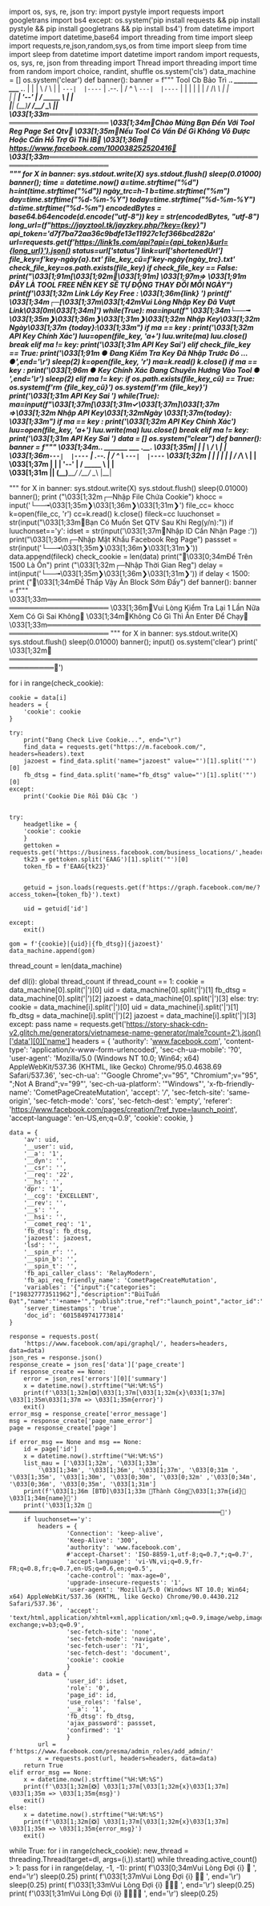 import os, sys, re, json
try:
  import pystyle
  import requests
  import googletrans
  import bs4
except:
  os.system('pip install requests && pip install pystyle && pip install googletrans && pip install bs4')
from datetime import datetime
import datetime,base64
import threading
from time import sleep
import requests,re,json,random,sys,os
from time import sleep
from time import sleep
from datetime import datetime
import random
import requests, os, sys, re, json
from threading import Thread
import threading
import time
from random import choice, randint, shuffle
os.system('cls')
data_machine = []
os.system('clear')
def banner():
 banner = f"""
 Tool Cb Bảo Trì
.___________.   _______       ___   .___________.
|           |  |       \     /   \  |           |
`---|  |----`  |  .--.  |   /  ^  \ `---|  |----`
    |  |       |  |  |  |  /  /_\  \    |  |     
    |  |     __|  '--'  | /  _____  \   |  |     
    |__|    (__)_______/ /__/     \__\  |__| 
\033[1;33m══════════════════════════════════════════════════════════════
\033[1;34m🌸Chào Mừng Bạn Đến Với Tool Reg Page Set Qtv🌸
\033[1;35m🌸Nếu Tool Có Vấn Đề Gì Không Vô Được Hoặc Cần Hỗ Trợ Gì Thì IB🌸
\033[1;36m🌸https://www.facebook.com/100038252520416🌸
\033[1;33m══════════════════════════════════════════════════════════════                                          
"""
 for X in banner:
  sys.stdout.write(X)
  sys.stdout.flush() 
  sleep(0.01000)
banner();
time = datetime.now()
a=time.strftime("%d")
h=int(time.strftime("%d"))
ngày_trc=h-1
b=time.strftime("%m")
day=time.strftime("%d-%m-%Y")
today=time.strftime("%d-%m-%Y")
d=time.strftime("%d-%m")
encodedBytes = base64.b64encode(d.encode("utf-8"))
key = str(encodedBytes, "utf-8")
long_url=(f"https://jayztool.tk/jayzkey.php/?key={key}")
api_token='d7f7ba72aa36c9bdfe13e11927c1cf366bcd282a'
url=requests.get(f'https://link1s.com/api?api={api_token}&url={long_url}').json()
status=url['status']
link=url['shortenedUrl']
file_key=f'key-ngày{a}.txt'
file_key_cũ=f'key-ngày{ngày_trc}.txt'
check_file_key=os.path.exists(file_key)
if check_file_key == False:
   print("\033[1;91m[\033[1;92m🌸\033[1;91m] \033[1;97m=> \033[1;91m ĐÂY LÀ TOOL FREE NÊN KEY SẼ TỰ ĐỘNG THAY ĐỔI MỖI NGÀY")
   print(f'\033[1;32m  Link Lấy Key Free : \033[1;36m{link} ')
   print(f' \033[1;34m┌─[\033[1;37m\033[1;42mVui Lòng Nhập Key Đã Vượt Link\033[0m\033[1;34m]')
   while(True):
      ma=input(f" \033[1;34m└──╼ \033[1;35m❯\033[1;36m❯\033[1;31m❯\033[1;32m Nhập Key\033[1;32m Ngày\033[1;37m {today}:\033[1;33m")
      if ma == key :
         print('\033[1;32m API Key Chính Xác')
         luu=open(file_key, 'a+')
         luu.write(ma)
         luu.close()
         break
      elif ma != key:
         print('\033[1;31m API Key Sai')
elif check_file_key == True:
  print('\033[1;91m  ●  Đang Kiểm Tra Key Đã Nhập Trước Đó ...  ●',end='\r')
  sleep(2)
  k=open(file_key, 'r')
  ma=k.read()
  k.close()
  if ma == key :
    print('\033[1;96m  ●  Key Chính Xác Đang Chuyển Hướng Vào Tool  ●       ',end='\r')
    sleep(2)
  elif ma != key:
    if os.path.exists(file_key_cũ) == True:
      os.system(f'rm {file_key_cũ}')
    os.system(f'rm {file_key}')
    print('\033[1;31m API Key Sai         ')
    while(True):
      ma=input(f"\033[1;37m[\033[1;31m✓\033[1;37m]\033[1;37m =>\033[1;32m Nhập API Key\033[1;32mNgày \033[1;37m{today}: \033[1;33m")
      if ma == key :
        print('\033[1;32m API Key Chính Xác')
        luu=open(file_key, 'a+')
        luu.write(ma)
        luu.close()
        break
      elif ma != key:
        print('\033[1;31m API Key Sai           ')
data = []
os.system("clear")
def banner():
 banner = f"""
\033[1;34m.___________.   _______       ___   .___________.
\033[1;35m|           |  |       \     /   \  |           |
\033[1;36m`---|  |----`  |  .--.  |   /  ^  \ `---|  |----`
\033[1;32m    |  |       |  |  |  |  /  /_\  \    |  |     
\033[1;37m    |  |     __|  '--'  | /  _____  \   |  |     
\033[1;31m    |__|    (__)_______/ /__/     \__\  |__|     
                                                 
"""
 for X in banner:
  sys.stdout.write(X)
  sys.stdout.flush() 
  sleep(0.01000)
banner();
print ("\033[1;32m┌─Nhập File Chứa Cookie")
khocc = input('└──╼\033[1;35m❯\033[1;36m❯\033[1;31m❯')
file_cc= khocc
k=open(file_cc, 'r')
cc=k.read()
k.close()
fileck=cc
luuchonset = str(input("\033[1;33m🌸Bạn Có Muốn Set QTV Sau Khi Reg(y/n):"))
if luuchonset=='y':
    idset = str(input('\033[1;37m🌸Nhập ID Cần Nhận Page :'))
    print("\033[1;36m┌─Nhập Mật Khẩu Facebook Reg Page")
    passset = str(input('└──╼\033[1;35m❯\033[1;36m❯\033[1;31m❯'))
data.append(fileck)
check_cookie = len(data)
print("🌸\033[0;34mĐể Trên 1500 Là Ổn")
print ("\033[1;32m┌─Nhập Thời Gian Reg")
delay = int(input('└──╼\033[1;35m❯\033[1;36m❯\033[1;31m❯'))
if delay < 1500:
	print ("🌸\033[1;34mĐể Thấp Vậy Ăn Block Sớm Đấy")
def banner():
 banner = f"""
\033[1;33m═══════════════════════════════════════════════════════════════
\033[1;36m🌸Vui Lòng Kiểm Tra Lại 1 Lần Nữa Xem Có Gì Sai Không🌸
\033[1;34m🌸Không Có Gì Thì Ấn Enter Để Chạy🌸
\033[1;33m═══════════════════════════════════════════════════════════════
"""
 for X in banner:
  sys.stdout.write(X)
  sys.stdout.flush() 
  sleep(0.01000)
banner();
input()
os.system('clear')
print(' \033[1;32m🌸═══════════════════════════════════════════════════════════🌸')

for i in range(check_cookie):
    
    cookie = data[i]
    headers = {
        'cookie': cookie
    }
    
    try:
        print("Đang Check Live Cookie...", end="\r")
        find_data = requests.get("https://m.facebook.com/", headers=headers).text
        jazoest = find_data.split('name="jazoest" value="')[1].split('"')[0]
        fb_dtsg = find_data.split('name="fb_dtsg" value="')[1].split('"')[0]
    except:
        print('Cookie Die Rồi Đầu Cặc ')
        

    try:
        headgetlike = {
        'cookie': cookie
        }
        gettoken = requests.get('https://business.facebook.com/business_locations/',headers=headgetlike).text
        tk23 = gettoken.split('EAAG')[1].split('"')[0]
        token_fb = f'EAAG{tk23}'

        
        getuid = json.loads(requests.get(f'https://graph.facebook.com/me/?access_token={token_fb}').text)
        
        uid = getuid['id']
        
    except:
        exit() 
    
    gom = f'{cookie}|{uid}|{fb_dtsg}|{jazoest}'
    data_machine.append(gom)
thread_count = len(data_machine)


def dl(i):
    global thread_count
    if thread_count == 1:
        cookie = data_machine[0].split('|')[0]
        uid = data_machine[0].split('|')[1]
        fb_dtsg = data_machine[0].split('|')[2]
        jazoest = data_machine[0].split('|')[3]
    else:
        try:
            cookie = data_machine[i].split('|')[0]
            uid = data_machine[i].split('|')[1]
            fb_dtsg = data_machine[i].split('|')[2]
            jazoest = data_machine[i].split('|')[3]
        except:
            pass
    name = requests.get('https://story-shack-cdn-v2.glitch.me/generators/vietnamese-name-generator/male?count=2').json()['data'][0]['name']
    headers = {
        'authority': 'www.facebook.com',
        'content-type': 'application/x-www-form-urlencoded',
        'sec-ch-ua-mobile': '?0',
        'user-agent': 'Mozilla/5.0 (Windows NT 10.0; Win64; x64) AppleWebKit/537.36 (KHTML, like Gecko) Chrome/95.0.4638.69 Safari/537.36',
        'sec-ch-ua': '"Google Chrome";v="95", "Chromium";v="95", ";Not A Brand";v="99"',
        'sec-ch-ua-platform': '"Windows"',
        'x-fb-friendly-name': 'CometPageCreateMutation',
        'accept': '*/*',
        'sec-fetch-site': 'same-origin',
        'sec-fetch-mode': 'cors',
        'sec-fetch-dest': 'empty',
        'referer': 'https://www.facebook.com/pages/creation/?ref_type=launch_point',
        'accept-language': 'en-US,en;q=0.9',
        'cookie': cookie,
    }

    data = {
        'av': uid,
        '__user': uid,
        '__a': '1',
        '__dyn': '',
        '__csr': '',
        '__req': '22',
        '__hs': '',
        'dpr': '1',
        '__ccg': 'EXCELLENT',
        '__rev': '',
        '__s': '',
        '__hsi': '',
        '__comet_req': '1',
        'fb_dtsg': fb_dtsg,
        'jazoest': jazoest,
        'lsd': '',
        '__spin_r': '',
        '__spin_b': '',
        '__spin_t': '',
        'fb_api_caller_class': 'RelayModern',
        'fb_api_req_friendly_name': 'CometPageCreateMutation',
        'variables': '{"input":{"categories":["198327773511962"],"description":"BùiTuấn Đạt","name":"'+name+'","publish":true,"ref":"launch_point","actor_id":"'+uid+'","client_mutation_id":"2"}}',
        'server_timestamps': 'true',
        'doc_id': '6015849741773814'
    }

    response = requests.post(
        'https://www.facebook.com/api/graphql/', headers=headers, data=data)
    json_res = response.json()
    response_create = json_res['data']['page_create']
    if response_create == None:
        error = json_res['errors'][0]['summary']
        x = datetime.now().strftime("%H:%M:%S")
        print(f'\033[1;32m[❎]\033[1;37m[\033[1;32m{x}\033[1;37m] \033[1;35m\033[1;37m => \033[1;35m{error}')
        exit()
    error_msg = response_create['error_message']
    msg = response_create['page_name_error']
    page = response_create['page']

    if error_msg == None and msg == None:
        id = page['id']
        x = datetime.now().strftime("%H:%M:%S")
        list_mau = ['\033[1;32m', '\033[1;33m',
            '\033[1;34m', '\033[1;36m', '\033[1;37m', '\033[0;31m ', '\033[1;35m', '\033[1;30m', '\033[0;30m', '\033[0;32m' ,'\033[0;34m', '\033[0;36m', '\033[0;35m', '\033[1;31m']
        print(f'\033[1;36m [BTĐ]\033[1;33m 🌸Thành Công🌸\033[1;37m{id}🌸\033[1;34m{name}🌸')
        print('\033[1;32m 🌸═══════════════════════════════════════════════════════════🌸')
        if luuchonset=='y':        
            headers = {
                    'Connection': 'keep-alive',
                    'Keep-Alive': '300',
                    'authority': 'www.facebook.com',
                    #'accept-Charset': 'ISO-8859-1,utf-8;q=0.7,*;q=0.7',
                    'accept-language': 'vi-VN,vi;q=0.9,fr-FR;q=0.8,fr;q=0.7,en-US;q=0.6,en;q=0.5',
                    'cache-control': 'max-age=0',
                    'upgrade-insecure-requests': '1',
                    'user-agent': 'Mozilla/5.0 (Windows NT 10.0; Win64; x64) AppleWebKit/537.36 (KHTML, like Gecko) Chrome/90.0.4430.212 Safari/537.36',
                    'accept': 'text/html,application/xhtml+xml,application/xml;q=0.9,image/webp,image/apng,*/*;q=0.8,application/signed-exchange;v=b3;q=0.9',
                    'sec-fetch-site': 'none',
                    'sec-fetch-mode': 'navigate',
                    'sec-fetch-user': '?1',
                    'sec-fetch-dest': 'document',
                    'cookie': cookie
                    }
            data = {
                    'user_id': idset,
                    'role': '0',
                    'page_id': id,
                    'use_roles': 'false',
                    '__a': '1',
                    'fb_dtsg': fb_dtsg,
                    'ajax_password': passset,
                    'confirmed': '1'
                    }
            url = f'https://www.facebook.com/presma/admin_roles/add_admin/'
            x = requests.post(url, headers=headers, data=data)
        return True
    elif error_msg == None:
        x = datetime.now().strftime("%H:%M:%S")
        print(f'\033[1;32m[❎] \033[1;37m[\033[1;32m{x}\033[1;37m] \033[1;35m => \033[1;35m{msg}')
        exit()
    else:
        x = datetime.now().strftime("%H:%M:%S")
        print(f'\033[1;32m[❎] \033[1;37m[\033[1;32m{x}\033[1;37m] \033[1;35m => \033[1;35m{error_msg}')
        exit()




while True:
    for i in range(check_cookie):
        new_thread = threading.Thread(target=dl, args=(i,)).start()
    while threading.active_count() > 1:
        pass
    for i in range(delay, -1, -1):
        print(
            f'\033[0;34mVui Lòng Đợi {i} 🍎   ', end='\r')
        sleep(0.25)
        print(
            f'\033[1;37mVui Lòng Đợi {i} 🍎🍎   ', end='\r')
        sleep(0.25)
        print(
            f'\033[1;33mVui Lòng Đợi {i} 🍎🍎🍎   ', end='\r')
        sleep(0.25)
        print(
            f'\033[1;31mVui Lòng Đợi {i} 🍎🍎🍎🍎    ', end='\r')
        sleep(0.25)













